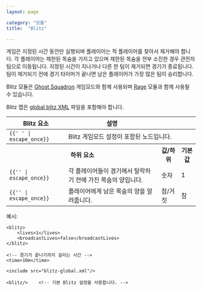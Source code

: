 ```yaml
---
layout: page

category: "모듈"
title:  "Blitz"

---
```


게임은 지정된 시간 동안만 실행되며 플레이어는 적 플레이어를 찾아서 제거해야 합니다. 각 플레이어는 제한된 목숨을 가지고 있으며 제한된 목숨을 전부 소진한 경우 관전자 팀으로 이동됩니다. 지정된 시간이 지나거나 다른 한 팀이 제거되면 경기가 종료됩니다. 팀이 제거되기 전에 경기 타이머가 끝나면 남은 플레이어가 가장 많은 팀이 승리합니다.

Blitz 모듈은 [Ghost Squadron](/modules/gamemode_other#gs) 게임모드와 함께 사용되며 [Rage](/modules/gamemode_other#rage) 모듈과 함께 사용될 수 있습니다.

Blitz 맵은 [global blitz XML](/includes/Blitz/blitz-global.xml) 파일을 포함해야 합니다.

<div class='table-responsive'>
  <table class='table table-striped table-condensed'>
    <thead>
      <tr>
        <th>Blitz 요소</th>
        <th>설명</th>
        <th></th>
        <th></th>
      </tr>
    </thead>
    <tbody>
      <tr>
        <td>
          <span class='highlight'>
            <code>{{'<blitz> </blitz>' | escape_once}}</code>
          </span>
        </td>
        <td colspan='3'>Blitz 게임모드 설정이 포함된 노드입니다.</td>
      </tr>
      <tr>
        <th colspan='2'>하위 요소</th>
        <th>값/하위</th>
        <th>기본값</th>
      </tr>
      <tr>
        <td>
          <span class='highlight'>
            <code>{{'<lives>' | escape_once}}</code>
          </span>
        </td>
        <td>
          각 플레이어들이 경기에서 탈락하기 전에 가진 목숨의 양입니다.
        </td>
        <td>
          <span class='label label-primary'>숫자</span>
        </td>
        <td>1</td>
      </tr>
      <tr>
        <td>
          <span class='highlight'>
            <code>{{'<broadcastLives>' | escape_once}}</code>
          </span>
        </td>
        <td>
          플레이어에게 남은 목숨의 양을 알려줍니다.
        </td>
        <td>
          <span class='label label-primary'>참/거짓</span>
        </td>
        <td>참</td>
      </tr>
    </tbody>
  </table>
</div>

예시:

    <blitz>
        <lives>1</lives>
        <broadcastLives>false</broadcastLives>
    </blitz>

    <!-- 경기가 끝나기까지 걸리는 시간 -->
    <time>10m</time>

    <include src="blitz-global.xml"/>

````
<blitz/>    <!-- 기본 Blitz 설정을 사용합니다. -->
````
